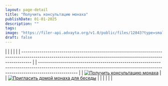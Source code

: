 ```yaml
---
layout: page-detail
title: "Получить консультацию монаха"
publishDate: 01-01-2025
description: ""
tags:
image: "https://filer-api.advayta.org/v1.0/public/files/12843?type=small"
draft: false
---
```


  
| |                                                                                                                                                                 |  |                                                                                                                                                                                 |
| ----------------------------------------------------------------------------------------------------------------------------------------------------------------- |  | ------------------------------------------------------------------------------------------------------------------------------------------------------------------------------- |
| [![Получить консультацию монаха](https://filer-api.advayta.org/v1.0/public/files/12843?size=medium "Получить консультацию монаха")](/poluchit-konsultatsiyu-monakha/) |  | [![Пригласить домой монаха для беседы](https://filer-api.advayta.org/v1.0/public/files/12844?size=medium "Пригласить домой монаха для беседы")](/priglasit-domoy-monakha-sannyasi/) |
| |                                                                                                                                                                 |  |                                                                                                                                                                                 |
  
  
